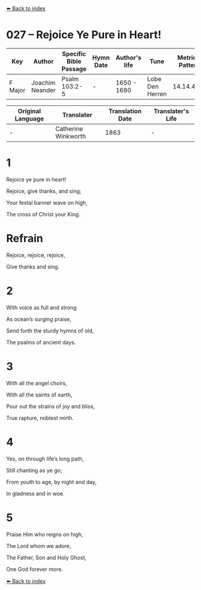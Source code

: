 [⬅️ Back to index](../README.md)

# 027 – Rejoice Ye Pure in Heart!

Key | Author   | Specific Bible Passage     |Hymn Date |Author's life |Tune |Metrical Pattern   |Composer/Source                                                                                        
-- | --------- | ---------------------------|----------|--------------|-----|-------------------|-------------   
F Major  | Joachim Neander      | Psalm 103:2-5 | -  | 1650 - 1680 | Lobe Den Herren | 14.14.4.7.8 | Chorale Book for England, 1863 

Original Language | Translater | Translation Date   | Translater's Life     
----------------- | --------- | --------------------|-------------   
\-  | Catherine Winkworth      | 1863 | -  | 1827 - 1878 



# 1

Rejoice ye pure in heart!

Rejoice, give thanks, and sing;

Your festal banner wave on high,

The cross of Christ your King.



# Refrain

Rejoice, rejoice, rejoice,

Give thanks and sing.



# 2

With voice as full and strong

As ocean’s surging praise,

Send forth the sturdy hymns of old,

The psalms of ancient days.



# 3

With all the angel choirs,

With all the saints of earth,

Pour out the strains of joy and bliss,

True rapture, noblest mirth.



# 4

Yes, on through life’s long path,

Still chanting as ye go;

From youth to age, by night and day,

In gladness and in woe.



# 5

Praise Him who reigns on high,

The Lord whom we adore,

The Father, Son and Holy Ghost,

One God forever more.

[⬅️ Back to index](../README.md)
